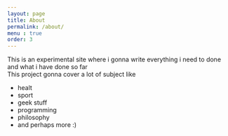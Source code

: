```yaml
---
layout: page
title: About
permalink: /about/
menu : true
order: 3
---
```


This is an experimental site where i gonna write everything i need to done and what i have done so far  
This project gonna cover a lot of subject like 
 * healt
 * sport
 * geek stuff
 * programming 
 * philosophy
 * and perhaps more :)





